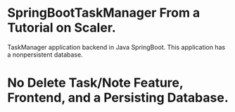 # SpringBootTaskManager From a Tutorial on Scaler.
TaskManager application backend in Java SpringBoot. This application has a nonpersistent database.
# No Delete Task/Note Feature, Frontend, and a Persisting Database.
